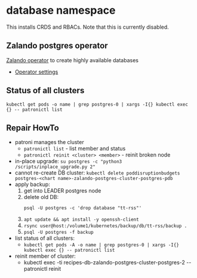 # database namespace

This installs CRDS and RBACs. Note that this is currently disabled.

## Zalando postgres operator

[Zalando operator](https://github.com/zalando/postgres-operator) to create highly available databases

* [Operator settings](helm-release.yaml)

## Status of all clusters

`kubectl get pods -o name | grep postgres-0 | xargs -I{} kubectl exec {} -- patronictl list`

## Repair HowTo

- patroni manages the cluster
  - `patronictl list` - list member and status
  - `patronictl reinit <cluster> <member>` - reinit broken node
- in-place upgrade: `su postgres -c "python3 /scripts/inplace_upgrade.py 2"`
- cannot re-create DB cluster: `kubectl delete poddisruptionbudgets postgres-<chart name>-zalando-postgres-cluster-postgres-pdb`
- apply backup:
  1. get into LEADER postgres node
  2. delete old DB:
     ```
     psql -U postgres -c 'drop database "tt-rss"'
     ```
  2. `apt update && apt install -y openssh-client`
  3. `rsync user@host:/volume1/kubernetes/backup/db/tt-rss/backup .`
  4. `psql -U postgres -f backup`
- list status of all clusters:
  - `kubectl get pods -A -o name | grep postgres-0 | xargs -I{} kubectl exec {} -- patronictl list`
- reinit member of cluster:
  - kubectl exec -ti recipes-db-zalando-postgres-cluster-postgres-2 -- patronictl reinit <cluster name> <cluster member>
